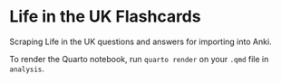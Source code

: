 # Life in the UK Flashcards

Scraping Life in the UK questions and answers for importing into Anki.

To render the Quarto notebook, run `quarto render` on your `.qmd` file in `analysis`.
